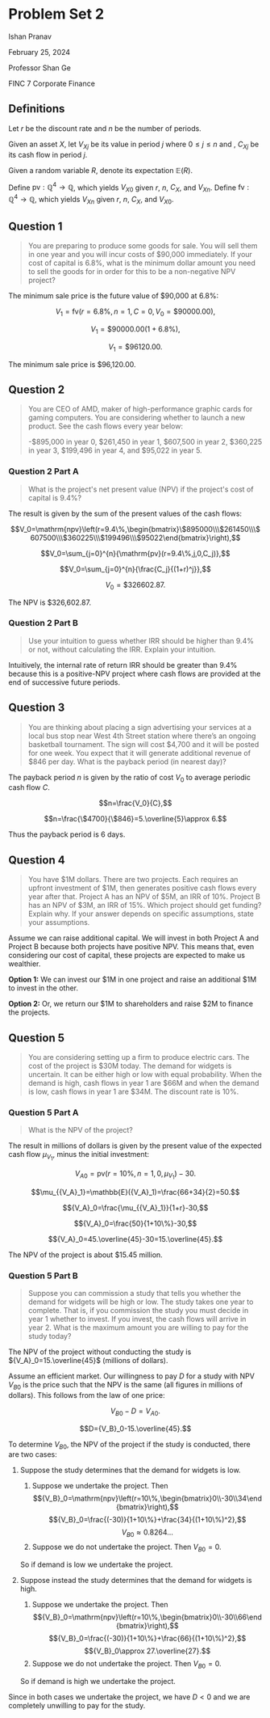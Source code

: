 # Problem Set 2

Ishan Pranav

February 25, 2024

Professor Shan Ge

FINC 7 Corporate Finance

## Definitions

Let $r$ be the discount rate and $n$ be the number of periods.

Given an asset $X$, let ${V_X}_j$ be its value in period $j$ where $0\leq j\leq
n$ and , ${C_X}_j$ be its cash flow in period $j$.

Given a random variable $R$, denote its expectation $\mathbb{E}(R)$.

Define $\mathrm{pv}:\mathbb{Q}^4\to\mathbb{Q}$, which yields ${V_X}_0$ given
$r$, $n$, $C_X$, and ${V_X}_n$. Define $\mathrm{fv}:\mathbb{Q}^4\to\mathbb{Q}$,
which yields ${V_X}_n$ given $r$, $n$, $C_X$, and ${V_X}_0$.

## Question 1

> You are preparing to produce some goods for sale. You will sell them in one
> year and you will incur costs of \$90,000 immediately. If your cost of capital
> is 6.8\%, what is the minimum dollar amount you need to sell the goods for in
> order for this to be a non-negative NPV project?

The minimum sale price is the future value of \$90,000 at 6.8\%:

$$V_1=\mathrm{fv}(r=6.8\%,n=1,C=0,V_0=\$90000.00),$$

$$V_1=\$90000.00(1+6.8\%),$$

$$V_1=\$96120.00.$$

The minimum sale price is \$96,120.00.

## Question 2

> You are CEO of AMD, maker of high-performance graphic cards for gaming
> computers. You are considering whether to launch a new product. See the cash
> flows every year below:
>
> -\$895,000 in year 0, \$261,450 in year 1, \$607,500 in year 2, \$360,225 in
> year 3, \$199,496 in year 4, and \$95,022 in year 5.

### Question 2 Part A

> What is the project's net present value (NPV) if the project's cost of capital
> is 9.4\%?

The result is given by the sum of the present values of the cash flows:

$$V_0=\mathrm{npv}\left(r=9.4\%,\begin{bmatrix}\$895000\\\$261450\\\$607500\\\$360225\\\$199496\\\$95022\end{bmatrix}\right),$$

$$V_0=\sum_{j=0}^{n}{\mathrm{pv}(r=9.4\%,j,0,C_j)},$$

$$V_0=\sum_{j=0}^{n}{\frac{C_j}{(1+r)^j}},$$

$$V_0=\$326602.87.$$

The NPV is \$326,602.87.

### Question 2 Part B

> Use your intuition to guess whether IRR should be higher than 9.4% or not,
> without calculating the IRR. Explain your intuition.

Intuitively, the internal rate of return IRR should be greater than 9.4\%
because this is a positive-NPV project where cash flows are provided at the end
of successive future periods.

## Question 3

> You are thinking about placing a sign advertising your services at a local bus
> stop near West 4th Street station where there’s an ongoing basketball
> tournament. The sign will cost \$4,700 and it will be posted for one week. You
> expect that it will generate additional revenue of \$846 per day. What is the
> payback period (in nearest day)?

The payback period $n$ is given by the ratio of cost $V_0$ to average periodic
cash flow $C$.

$$n=\frac{V_0}{C},$$

$$n=\frac{\$4700}{\$846}=5.\overline{5}\approx 6.$$

Thus the payback period is 6 days.

## Question 4

> You have \$1M dollars. There are two projects. Each requires an upfront
> investment of \$1M, then generates positive cash flows every year after that.
> Project A has an NPV of \$5M, an IRR of 10\%. Project B has an NPV of \$3M, an
> IRR of 15\%. Which project should get funding? Explain why. If your answer
> depends on specific assumptions, state your assumptions.

Assume we can raise additional capital. We will invest in both Project A and
Project B because both projects have positive NPV. This means that, even
considering our cost of capital, these projects are expected to make us
wealthier.

**Option 1:** We can invest our \$1M in one project and raise an additional \$1M
to invest in the other.

**Option 2:** Or, we return our \$1M to shareholders and raise \$2M to finance
the projects.

## Question 5

> You are considering setting up a firm to produce electric cars. The cost of
> the project is \$30M today. The demand for widgets is uncertain. It can be
> either high or low with equal probability. When the demand is high, cash flows
> in year 1 are \$66M and when the demand is low, cash flows in year 1 are
> \$34M. The discount rate is 10\%.

### Question 5 Part A

> What is the NPV of the project?

The result in millions of dollars is given by the present value of the expected
cash flow $\mu_{V_1}$, minus the initial investment:

$${V_A}_0=\mathrm{pv}(r=10\%,n=1,0,\mu_{V_1})-30.$$

$$\mu_{{V_A}_1}=\mathbb{E}({V_A}_1)=\frac{66+34}{2}=50.$$

$${V_A}_0=\frac{\mu_{{V_A}_1}}{1+r}-30,$$

$${V_A}_0=\frac{50}{1+10\%}-30,$$

$${V_A}_0=45.\overline{45}-30=15.\overline{45}.$$

The NPV of the project is about $15.45 million.

### Question 5 Part B

> Suppose you can commission a study that tells you whether the demand for
> widgets will be high or low. The study takes one year to complete. That is, if
> you commission the study you must decide in year 1 whether to invest. If you
> invest, the cash flows will arrive in year 2. What is the maximum amount you
> are willing to pay for the study today?

The NPV of the project without conducting the study is
${V_A}_0=15.\overline{45}$ (millions of dollars).

Assume an efficient market. Our willingness to pay $D$ for a study with NPV
${V_B}_0$ is the price such that the NPV is the same (all figures in millions of
dollars). This follows from the law of one price:

$${V_B}_0-D={V_A}_0.$$

$$D={V_B}_0-15.\overline{45}.$$

To determine ${V_B}_0$, the NPV of the project if the study is conducted, there
are two cases:

1. Suppose the study determines that the demand for widgets is low.

   1. Suppose we undertake the project. Then
   $${V_B}_0=\mathrm{npv}\left(r=10\%,\begin{bmatrix}0\\-30\\34\end{bmatrix}\right),$$
   $${V_B}_0=\frac{(-30)}{1+10\%}+\frac{34}{(1+10\%)^2},$$
   $${V_B}_0\approx 0.8264\dots$$
   2. Suppose we do not undertake the project. Then ${V_B}_0=0.$

   So if demand is low we undertake the project.

2. Suppose instead the study determines that the demand for widgets is high.

    1. Suppose we undertake the project. Then
    $${V_B}_0=\mathrm{npv}\left(r=10\%,\begin{bmatrix}0\\-30\\66\end{bmatrix}\right),$$
    $${V_B}_0=\frac{(-30)}{1+10\%}+\frac{66}{(1+10\%)^2},$$
    $${V_B}_0\approx 27.\overline{27}.$$
    2. Suppose we do not undertake the project. Then ${V_B}_0=0.$

    So if demand is high we undertake the project.

Since in both cases we undertake the project, we have $D<0$ and we are
completely unwilling to pay for the study.
